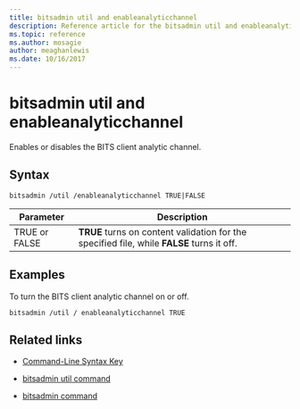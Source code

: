 ```yaml
---
title: bitsadmin util and enableanalyticchannel
description: Reference article for the bitsadmin util and enableanalyticchannel command, which enables or disables the BITS client analytic channel.
ms.topic: reference
ms.author: mosagie
author: meaghanlewis
ms.date: 10/16/2017
---
```



# bitsadmin util and enableanalyticchannel

Enables or disables the BITS client analytic channel.

## Syntax

```
bitsadmin /util /enableanalyticchannel TRUE|FALSE
```

| Parameter | Description |
| --------- | ---------- |
| TRUE or FALSE | **TRUE** turns on content validation for the specified file, while **FALSE** turns it off. |

## Examples

To turn the BITS client analytic channel on or off.

```
bitsadmin /util / enableanalyticchannel TRUE
```

## Related links

- [Command-Line Syntax Key](command-line-syntax-key.md)

- [bitsadmin util command](bitsadmin-util.md)

- [bitsadmin command](bitsadmin.md)
